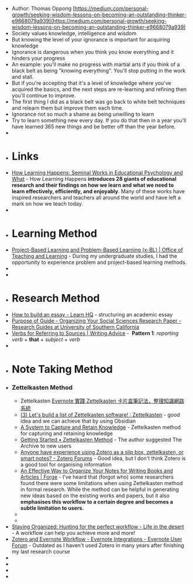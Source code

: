 - Author: Thomas Oppong
  [https://medium.com/personal-growth/seeking-wisdom-lessons-on-becoming-an-outstanding-thinker-e9668079a939](https://medium.com/personal-growth/seeking-wisdom-lessons-on-becoming-an-outstanding-thinker-e9668079a939)
- Society values knowledge, intelligence and wisdom
- But knowing the level of your ignorance is important for acquiring knowledge
- Ignorance is dangerous when you think you know everything and it hinders your progress
- An example: you'll make no progress with martial arts if you think of a black belt as being "knowing everything". You'll stop putting in the work and stall.
- But if you're accepting that it's a level of knowledge where you've acquired the basics, and the next steps are re-learning and refining then you'll continue to improve.
- The first thing I did as a black belt was go back to white belt techniques and relearn them but improve them each time.
- Ignorance not so much a shame as being unwilling to learn
- Try to learn something new every day. If you do that then in a year you'll have learned 365 new things and be better off than the year before.
-
- # Links
- [How Learning Happens: Seminal Works in Educational Psychology and What](https://www.routledge.com/How-Learning-Happens-Seminal-Works-in-Educational-Psychology-and-What-They/Kirschner-Hendrick/p/book/9780367184575?source=igodigital) - How Learning Happens **introduces 28 giants of educational research and their findings on how we learn and what we need to learn effectively, efficiently, and enjoyably**. Many of these works have inspired researchers and teachers all around the world and have left a mark on how we teach today.
-
- # Learning Method
- [Project-Based Learning and Problem-Based Learning (x-BL) | Office of Teaching and Learning](https://www.uvu.edu/otl/resources/group_work/pbl.html#:~:text=Project%2Dbased%20learning%20(PBL),mastery%20of%20the%20course%20content.) - During my undergraduate studies, I had the opportunity to experience problem and project-based learning methods.
-
-
- # Research Method
- [How to build an essay - Learn HQ](https://www.monash.edu/learnhq/excel-at-writing/how-to-write.../essay/how-to-build-an-essay) - structuring an academic essay
- [Purpose of Guide - Organizing Your Social Sciences Research Paper - Research Guides at University of Southern California](https://libguides.usc.edu/writingguide)
- [Verbs for Referring to Sources | Writing Advice](https://advice.writing.utoronto.ca/english-language/referring-to-sources/) -  **Pattern 1**: *reporting verb* + **that** + *subject* + *verb*
-
- # Note Taking Method
- ### Zettelkasten Method
	- Zettelkasten [Evernote 實踐 Zettelkasten 卡片盒筆記法，整理知識網路系統](https://www.playpcesor.com/2020/06/evernote-zettelkasten.html)
	- [(3) Let's build a list of Zettelkasten software! : Zettelkasten](https://www.reddit.com/r/Zettelkasten/comments/flygc4/lets_build_a_list_of_zettelkasten_software/) - good idea and we can achieve that by using Obsidian
	- [A System to Capture and Retain Knowledge](https://x-team.com/blog/a-system-to-capture-and-retain-knowledge/) - Zettelkasten method for capturing and retaining knowledge
	- [Getting Started • Zettelkasten Method](https://zettelkasten.de/posts/overview/) - The author suggested The Archive to new users
	- [Anyone have experience using Zotero as a slip box, zettelkasten, or smart notes? - Zotero Forums](https://forums.zotero.org/discussion/81735/anyone-have-experience-using-zotero-as-a-slip-box-zettelkasten-or-smart-notes) - Good idea, but I don't think Zotero is a good tool for organising information
	- [An Effective Way to Organize Your Notes for Writing Books and Articles | Forge](https://forge.medium.com/the-key-to-my-creativity-is-this-weird-note-taking-system-e6704c21f61d) - I've heard that (forgot who) some researchers found there were some limitations when using Zettelkasten method in formal research. While the method can be helpful in generating new ideas based on the existing works and papers, but it also **emphasises this workflow to a certain degree and becomes a subtle limitation to users.**
	-
	-
- [Staying Organized: Hunting for the perfect workflow - Life in the desert](https://cdint.weebly.com/chris/staying-organized) - A workflow can help you achieve more and more!
- [Zotero and Evernote Workflow - Evernote Integrations - Evernote User Forum](https://discussion.evernote.com/forums/topic/89625-zotero-and-evernote-workflow/?tab=comments#comment-383779) - Outdated as I haven't used Zotero in many years after finishing my last research course
-
-
-
-